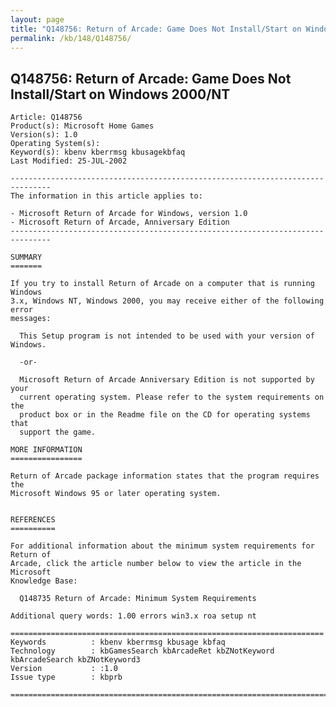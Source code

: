 ```yaml
---
layout: page
title: "Q148756: Return of Arcade: Game Does Not Install/Start on Windows 2000/NT"
permalink: /kb/148/Q148756/
---
```


## Q148756: Return of Arcade: Game Does Not Install/Start on Windows 2000/NT

	Article: Q148756
	Product(s): Microsoft Home Games
	Version(s): 1.0
	Operating System(s): 
	Keyword(s): kbenv kberrmsg kbusagekbfaq
	Last Modified: 25-JUL-2002
	
	-------------------------------------------------------------------------------
	The information in this article applies to:
	
	- Microsoft Return of Arcade for Windows, version 1.0 
	- Microsoft Return of Arcade, Anniversary Edition 
	-------------------------------------------------------------------------------
	
	SUMMARY
	=======
	
	If you try to install Return of Arcade on a computer that is running Windows
	3.x, Windows NT, Windows 2000, you may receive either of the following error
	messages:
	
	  This Setup program is not intended to be used with your version of Windows.
	
	  -or-
	
	  Microsoft Return of Arcade Anniversary Edition is not supported by your
	  current operating system. Please refer to the system requirements on the
	  product box or in the Readme file on the CD for operating systems that
	  support the game.
	
	MORE INFORMATION
	================
	
	Return of Arcade package information states that the program requires the
	Microsoft Windows 95 or later operating system.
	
	
	REFERENCES
	==========
	
	For additional information about the minimum system requirements for Return of
	Arcade, click the article number below to view the article in the Microsoft
	Knowledge Base:
	
	  Q148735 Return of Arcade: Minimum System Requirements
	
	Additional query words: 1.00 errors win3.x roa setup nt
	
	======================================================================
	Keywords          : kbenv kberrmsg kbusage kbfaq
	Technology        : kbGamesSearch kbArcadeRet kbZNotKeyword kbArcadeSearch kbZNotKeyword3
	Version           : :1.0
	Issue type        : kbprb
	
	=============================================================================
	
